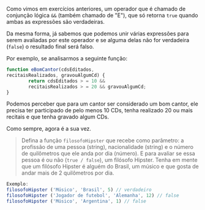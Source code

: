 Como vimos em exercícios anteriores, um operador que é chamado de conjunção lógica `&&` (também chamado de "E"), que só retorna `true` quando ambas as expressões são verdadeiras.

Da mesma forma, já sabemos que podemos unir várias expressões para serem avaliadas por este operador e se alguma delas não for verdadeira (`false`) o resultado final será falso.

Por exemplo, se analisarmos a seguinte função:


```javascript
function eBomCantor(cdsEditados, 
recitaisRealizados, gravouAlgumCd) {
        return cdsEditados > = 10 && 
        recitaisRealizados > = 20 && gravouAlgumCd;
}
```

Podemos perceber que para um cantor ser considerado um bom cantor, ele precisa ter participado de pelo menos 10 CDs, tenha realizado 20 ou mais recitais e que tenha gravado algum CDs.

Como sempre, agora é a sua vez.


> Defina a função `filosofoHipster` que recebe como parâmetro: a profissão de uma pessoa (string), nacionalidade (string) e o número de quilômetros que ele anda por dia (número). E para avaliar se essa pessoa é ou não (`true / false`), um filósofo Hipster. Tenha em mente que um filósofo Hipster é alguém do Brasil, um músico e que gosta de andar mais de 2 quilômetros por dia.


```javascript
Exemplo:
filosofoHipster ('Músico', 'Brasil', 5) // verdadeiro
filosofoHipster ('Jogador de futebol', 'Alemanha', 12) // false
filosofoHipster ('Músico', 'Argentina', 1) // false

